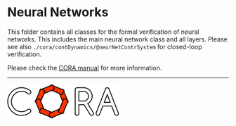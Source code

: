 # Neural Networks

This folder contains all classes for the formal verification of neural networks.
This includes the main neural network class and all layers.
Please see also `./cora/contDynamics/@neurNetContrSystem` for closed-loop verification.

Please check the <a target='_blank' href="https://tumcps.github.io/CORA/manual">CORA manual</a> for more information.

<hr style="height: 1px;">

<img src="../../../app/images/coraLogo_readme.svg"/>